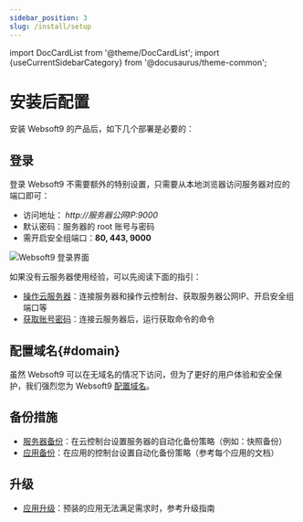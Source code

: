 ```yaml
---
sidebar_position: 3
slug: /install/setup
---
```


import DocCardList from '@theme/DocCardList';
import {useCurrentSidebarCategory} from '@docusaurus/theme-common';


# 安装后配置

安装 Websoft9 的产品后，如下几个部署是必要的：

## 登录

登录 Websoft9 不需要额外的特别设置，只需要从本地浏览器访问服务器对应的端口即可：  

- 访问地址： *http://服务器公网IP:9000*  
- 默认密码：服务器的 root 账号与密码
- 需开启安全组端口：**80, 443, 9000**

![Websoft9 登录界面](https://libs.websoft9.com/Websoft9/DocsPicture/zh/websoft9/websoft9-loginpage.png)


如果没有云服务器使用经验，可以先阅读下面的指引：  

* [操作云服务器](../user/cloud)：连接服务器和操作云控制台、获取服务器公网IP、开启安全组端口等
* [获取账号密码](../user/credentials)：连接云服务器后，运行获取命令的命令

## 配置域名{#domain}

虽然 Websoft9 可以在无域名的情况下访问，但为了更好的用户体验和安全保护，我们强烈您为 Websoft9 [配置域名](../administrator/domain_step)。  


## 备份措施

* [服务器备份](../administrator/backup_server)：在云控制台设置服务器的自动化备份策略（例如：快照备份）
* [应用备份](../administrator/backup_app)：在应用的控制台设置自动化备份策略（参考每个应用的文档）


## 升级

* [应用升级](../administrator/upgrade_app)：预装的应用无法满足需求时，参考升级指南
